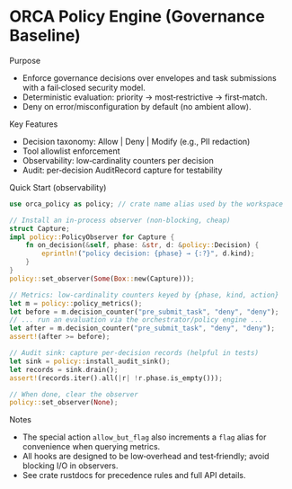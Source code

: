 # ORCA Policy Engine (Governance Baseline)

Purpose
- Enforce governance decisions over envelopes and task submissions with a fail‑closed security model.
- Deterministic evaluation: priority → most‑restrictive → first‑match.
- Deny on error/misconfiguration by default (no ambient allow).

Key Features
- Decision taxonomy: Allow | Deny | Modify (e.g., PII redaction)
- Tool allowlist enforcement
- Observability: low‑cardinality counters per decision
- Audit: per‑decision AuditRecord capture for testability

Quick Start (observability)
```rust
use orca_policy as policy; // crate name alias used by the workspace

// Install an in‑process observer (non‑blocking, cheap)
struct Capture;
impl policy::PolicyObserver for Capture {
    fn on_decision(&self, phase: &str, d: &policy::Decision) {
        eprintln!("policy decision: {phase} → {:?}", d.kind);
    }
}
policy::set_observer(Some(Box::new(Capture)));

// Metrics: low‑cardinality counters keyed by {phase, kind, action}
let m = policy::policy_metrics();
let before = m.decision_counter("pre_submit_task", "deny", "deny");
// ... run an evaluation via the orchestrator/policy engine ...
let after = m.decision_counter("pre_submit_task", "deny", "deny");
assert!(after >= before);

// Audit sink: capture per‑decision records (helpful in tests)
let sink = policy::install_audit_sink();
let records = sink.drain();
assert!(records.iter().all(|r| !r.phase.is_empty()));

// When done, clear the observer
policy::set_observer(None);
```

Notes
- The special action `allow_but_flag` also increments a `flag` alias for convenience
  when querying metrics.
- All hooks are designed to be low‑overhead and test‑friendly; avoid blocking I/O in observers.
- See crate rustdocs for precedence rules and full API details.

